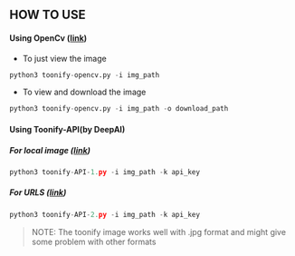 ## HOW TO USE

#### Using OpenCv ([link](./toonify-opencv.py))


- To just view the image
```python
python3 toonify-opencv.py -i img_path
```


- To view and download the image 
```python
python3 toonify-opencv.py -i img_path -o download_path
```

#### Using Toonify-API(by DeepAI) 


##### For local image ([link](./toonify-API-1.py))

```python 
python3 toonify-API-1.py -i img_path -k api_key

```

##### For URLS ([link](./toonify-API-2.py))

```python 
python3 toonify-API-2.py -i img_path -k api_key

```

> NOTE: The toonify image works well with .jpg format and might give some problem with other formats